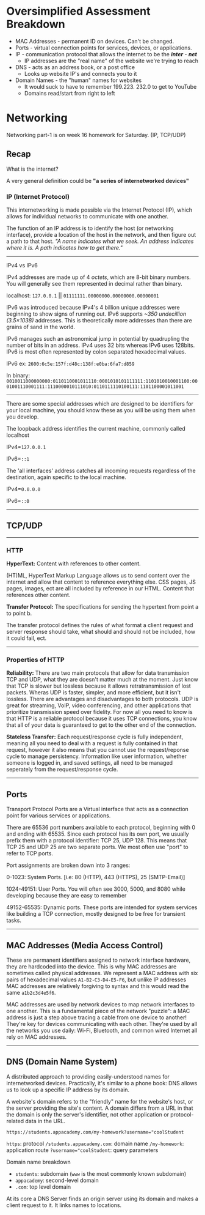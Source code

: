 # Oversimplified Assessment Breakdown

- MAC Addresses - permanent ID on devices. Can't be changed.
- Ports - virtual connection points for services, devices, or applications.
- IP - communication protocol that allows the internet to be the **_inter_** - **_net_**
  - IP addresses are the "real name" of the website we're trying to reach
- DNS - acts as an address book, or a post office
  - Looks up website IP's and connects you to it
- Domain Names - the "human" names for websites
  - It would suck to have to remember 199.223. 232.0 to get to YouTube
  - Domains read/start from right to left

# Networking

Networking part-1 is on week 16 homework for Saturday. (IP, TCP/UDP)

## Recap

What is the internet?

A very general definition could be **"a series of internetworked devices"**

### IP (Internet Protocol)

This internetworking is made possible via the Internet Protocol (IP), which
allows for individual networks to communicate with one another.

The function of an IP address is to identify the host (or networking interface),
provide a location of the host in the network, and then figure out a path to
that host. _"A name indicates what we seek. An address indicates where it is. A
path indicates how to get there."_

---

IPv4 vs IPv6

IPv4 addresses are made up of 4 _octets_, which are 8-bit binary numbers. You
will generally see them represented in decimal rather than binary.

localhost: `127.0.0.1` || `01111111.00000000.00000000.00000001`

IPv6 was introduced because IPv4's 4 billion unique addresses were beginning to
show signs of running out. IPv6 supports _~350 undecillion (3.5×1038)_
addresses. This is theoretically more addresses than there are grains of sand in
the world.

IPv6 manages such an astronomical jump in potential by quadrupling the number of
bits in an address. IPv4 uses 32 bits whereas IPv6 uses 128bits. IPv6 is most
often represented by colon separated hexadecimal values.

IPv6 ex: `2600:6c5e:157f:d48c:138f:e0ba:6fa7:d859`

In binary: `0010011000000000:0110110001011110:0001010101111111:1101010010001100:0001001110001111:1110000010111010:0110111110100111:1101100001011001`

---

There are some special addresses which are designed to be identifiers for your
local machine, you should know these as you will be using them when you develop.

The loopback address identifies the current machine, commonly called localhost

IPv4=`127.0.0.1`

IPv6=`::1`

The 'all interfaces' address catches all incoming requests regardless of the
destination, again specific to the local machine.

IPv4=`0.0.0.0`

IPv6=`::0`

---

## TCP/UDP

---

### HTTP

**HyperText:** Content with references to other content.

(HT)ML, HyperText Markup Language allows us to send content over the internet and allow that content to reference everything else. CSS pages, JS pages, images, ect are all included by reference in our HTML. Content that references other content.

**Transfer Protocol:** The specifications for sending the hypertext from point a to point b.

The transfer protocol defines the rules of what format a client request and server response should take, what should and should not be included, how it could fail, ect.

---

### Properties of HTTP

**Reliability:** There are two main protocols that allow for data transmission TCP and UDP, what they are doesn't matter much at the moment. Just know that TCP is slower but lossless because it allows retratransmission of lost packets. Wheras UDP is faster, simpler, and more efficient, but it isn't lossless. There are advantages and disadvantages to both protocols. UDP is great for streaming, VoIP, video conferencing, and other applications that prioritize transmission speed over fidelity. For now all you need to know is that HTTP is a reliable protocol because it uses TCP connections, you know that all of your data is guaranteed to get to the other end of the connection.

**Stateless Transfer:** Each request/response cycle is fully independent, meaning all you need to deal with a request is fully contained in that request, however it also means that you cannot use the request/reponse cycle to manage persistency. Information like user information, whether someone is logged in, and saved settings, all need to be managed seperately from the request/response cycle.

---

## Ports

Transport Protocol Ports are a Virtual interface that acts as a connection point
for various services or applications.

There are 65536 port numbers available to each protocol, beginning with 0 and
ending with 65535. Since each protocol has its own port, we usually prefix them
with a protocol identifier: TCP 25, UDP 128. This means that TCP 25 and UDP 25
are two separate ports. We most often use "port" to refer to TCP ports.

Port assignments are broken down into 3 ranges:

0-1023: System Ports. [i.e: 80 (HTTP), 443 (HTTPS), 25 (SMTP-Email)]

1024-49151: User Ports. You will often see 3000, 5000, and 8080 while developing
because they are easy to remember

49152-65535: Dynamic ports. These ports are intended for system services like
building a TCP connection, mostly designed to be free for transient tasks.

---

## MAC Addresses (Media Access Control)

These are permanent identifiers assigned to network interface hardware, they are
hardcoded into the device. This is why MAC addresses are sometimes called
physical addresses. We represent a MAC address with six pairs of hexadecimal
values `A1-B2-C3-D4-E5-F6`, but unlike IP addresses MAC addresses are relatively
forgiving to syntax and this would read the same `a1b2c3d4e5f6`.

MAC addresses are used by network devices to map network interfaces to one
another. This is a fundamental piece of the network "puzzle": a MAC address is
just a step above tracing a cable from one device to another! They're key for
devices communicating with each other. They're used by all the networks you use
daily: Wi-Fi, Bluetooth, and common wired Internet all rely on MAC addresses.

---

## DNS (Domain Name System)

A distributed approach to providing easily-understood names for internetworked
devices. Practically, it's similar to a phone book: DNS allows us to look up a
specific IP address by its domain.

A website's domain refers to the "friendly" name for the website's host, or the
server providing the site's content. A domain differs from a URL in that the
domain is only the server's identifier, not other application or
protocol-related data in the URL.

`https://students.appacademy.com/my-homework?username="coolStudent`

`https`: protocol
`/students.appacademy.com`: domain name
`/my-homework`: application route
`?username="coolStudent`: query parameters

Domain name breakdown

- `students`: subdomain (`www` is the most commonly known subdomain)
- `appacademy`: second-level domain
- `.com`: top level domain

At its core a DNS Server finds an origin server using its domain and makes a client request
to it. It links names to locations.
